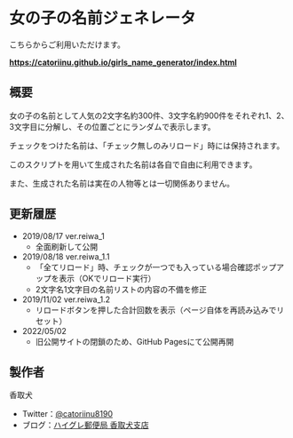 # 女の子の名前ジェネレータ

こちらからご利用いただけます。

**https://catoriinu.github.io/girls_name_generator/index.html**

## 概要

女の子の名前として人気の2文字名約300件、3文字名約900件をそれぞれ1、2、3文字目に分解し、その位置ごとにランダムで表示します。

チェックをつけた名前は、「チェック無しのみリロード」時には保持されます。

このスクリプトを用いて生成された名前は各自で自由に利用できます。

また、生成された名前は実在の人物等とは一切関係ありません。

## 更新履歴

- 2019/08/17 ver.reiwa_1
  - 全面刷新して公開
- 2019/08/18 ver.reiwa_1.1
  - 「全てリロード」時、チェックが一つでも入っている場合確認ポップアップを表示（OKでリロード実行）
  - 2文字名1文字目の名前リストの内容の不備を修正
- 2019/11/02 ver.reiwa_1.2
  - リロードボタンを押した合計回数を表示（ページ自体を再読み込みでリセット）
- 2022/05/02
  - 旧公開サイトの閉鎖のため、GitHub Pagesにて公開再開

## 製作者

香取犬
- Twitter：[@catoriinu8190](https://twitter.com/catoriinu8190)
- ブログ：[ハイグレ郵便局 香取犬支店](http://highglepostoffice.blog.fc2.com/)
